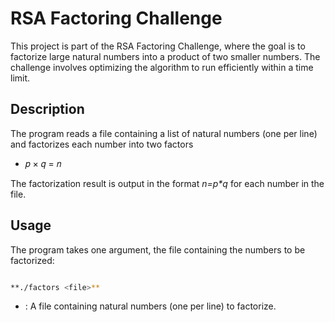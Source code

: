 RSA Factoring Challenge
=======================

This project is part of the RSA Factoring Challenge, where the goal is to factorize large natural numbers into a product of two smaller numbers. The challenge involves optimizing the algorithm to run efficiently within a time limit.


Description
-----------

The program reads a file containing a list of natural numbers (one per line) and factorizes each number into two factors

* 𝑝 × 𝑞 = 𝑛

The factorization result is output in the format _n=p*q_ for each number in the file.


Usage
-----

The program takes one argument, the file containing the numbers to be factorized:


```bash

**./factors <file>**

```

* **<file>**: A file containing natural numbers (one per line) to factorize.
